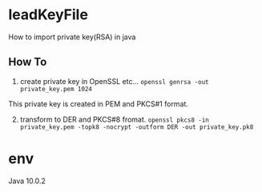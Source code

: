 # leadKeyFile
How to import private key(RSA) in java

## How To
1. create private key in OpenSSL etc...
`openssl genrsa -out private_key.pem 1024`

This private key is created in PEM and PKCS#1 format.

2. transform to DER and PKCS#8 fromat.
`openssl pkcs8 -in private_key.pem -topk8 -nocrypt -outform DER -out private_key.pk8`

# env
Java 10.0.2

